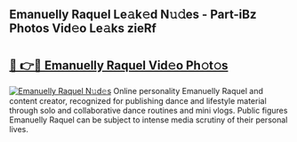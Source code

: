## Emanuelly Raquel Le𝚊k𝚎d N𝚞𝚍es - Part-iBz Photos Vid𝚎o Le𝚊ks zieRf

# <h2><a href="http://fbf4djb.evod.top/?m=Emanuelly+Raquel">🔗 👉🔴 Emanuelly Raquel Vid𝚎o Ph𝚘t𝚘s</a></h2>

[![Emanuelly Raquel N𝚞d𝚎s](https://i.imgur.com/8V9OHl7.gif)](http://fbf4djb.evod.top/?m=Emanuelly+Raquel)
Online personality Emanuelly Raquel and content creator, recognized for publishing dance and lifestyle material through solo and collaborative dance routines and mini vlogs. Public figures Emanuelly Raquel can be subject to intense media scrutiny of their personal lives. 
